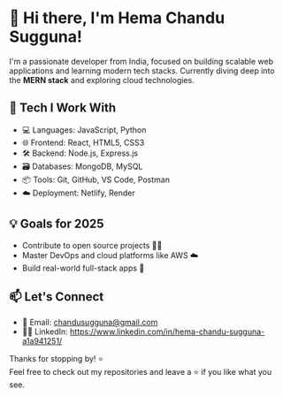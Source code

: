 # 👋 Hi there, I'm Hema Chandu Sugguna!

I'm a passionate developer from India, focused on building scalable web applications and learning modern tech stacks. Currently diving deep into the **MERN stack** and exploring cloud technologies.

## 🚀 Tech I Work With
- 💻 Languages: JavaScript, Python
- 🌐 Frontend: React, HTML5, CSS3
- 🛠️ Backend: Node.js, Express.js
- 🗃️ Databases: MongoDB, MySQL
- 📦 Tools: Git, GitHub, VS Code, Postman
- ☁️ Deployment: Netlify, Render

## 💡 Goals for 2025
- Contribute to open source projects 🧑‍💻
- Master DevOps and cloud platforms like AWS ☁️
- Build real-world full-stack apps 📱

## 📫 Let's Connect
- 📧 Email: chandusugguna@gmail.com
- 🧑‍💻 LinkedIn: https://www.linkedin.com/in/hema-chandu-sugguna-a1a941251/

Thanks for stopping by! ⭐  
Feel free to check out my repositories and leave a ⭐ if you like what you see.

